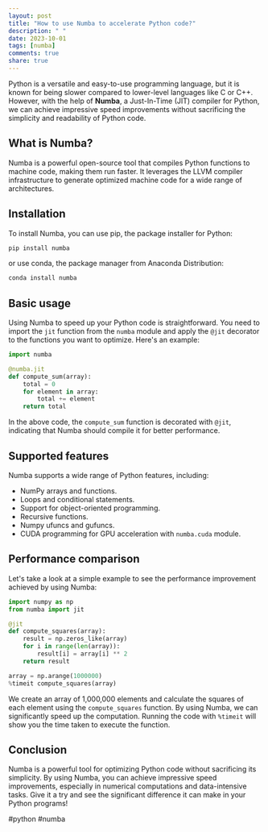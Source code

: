 ```yaml
---
layout: post
title: "How to use Numba to accelerate Python code?"
description: " "
date: 2023-10-01
tags: [numba]
comments: true
share: true
---
```


Python is a versatile and easy-to-use programming language, but it is known for being slower compared to lower-level languages like C or C++. However, with the help of **Numba**, a Just-In-Time (JIT) compiler for Python, we can achieve impressive speed improvements without sacrificing the simplicity and readability of Python code.

## What is Numba?

Numba is a powerful open-source tool that compiles Python functions to machine code, making them run faster. It leverages the LLVM compiler infrastructure to generate optimized machine code for a wide range of architectures.

## Installation

To install Numba, you can use pip, the package installer for Python:

```python
pip install numba
```

or use conda, the package manager from Anaconda Distribution:

```python 
conda install numba
```

## Basic usage

Using Numba to speed up your Python code is straightforward. You need to import the `jit` function from the `numba` module and apply the `@jit` decorator to the functions you want to optimize. Here's an example:

```python 
import numba

@numba.jit
def compute_sum(array):
    total = 0
    for element in array:
        total += element
    return total
```

In the above code, the `compute_sum` function is decorated with `@jit`, indicating that Numba should compile it for better performance.

## Supported features

Numba supports a wide range of Python features, including:

- NumPy arrays and functions.
- Loops and conditional statements.
- Support for object-oriented programming.
- Recursive functions.
- Numpy ufuncs and gufuncs.
- CUDA programming for GPU acceleration with `numba.cuda` module.

## Performance comparison

Let's take a look at a simple example to see the performance improvement achieved by using Numba:

```python 
import numpy as np
from numba import jit

@jit
def compute_squares(array):
    result = np.zeros_like(array)
    for i in range(len(array)):
        result[i] = array[i] ** 2
    return result

array = np.arange(1000000)
%timeit compute_squares(array)
```

We create an array of 1,000,000 elements and calculate the squares of each element using the `compute_squares` function. By using Numba, we can significantly speed up the computation. Running the code with `%timeit` will show you the time taken to execute the function.

## Conclusion

Numba is a powerful tool for optimizing Python code without sacrificing its simplicity. By using Numba, you can achieve impressive speed improvements, especially in numerical computations and data-intensive tasks. Give it a try and see the significant difference it can make in your Python programs!

#python #numba